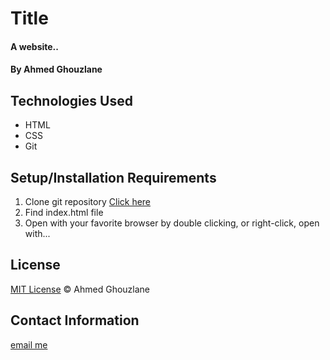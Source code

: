 # Title

#### A website..

#### By Ahmed Ghouzlane

## Technologies Used

* HTML
* CSS
* Git

## Setup/Installation Requirements

1. Clone git repository [Click here](https://github.com/aGhouzlane/my-resort-website.git)
2. Find index.html file
3. Open with your favorite browser by double clicking, or right-click, open with...



## License

[MIT License](https://opensource.org/licenses/MIT)
&copy; Ahmed Ghouzlane

## Contact Information

[email me](mailto:ahmedghouzlane@gmail.com)